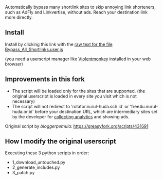 Automatically bypass many shortlink sites to skip annoying link shorteners, such as AdFly and Linkvertise, without ads. Reach your destination link more directly.

## Install
Install by clicking this link with the [raw text for the file Bypass_All_Shortlinks.user.js](https://codeberg.org/Amm0ni4/bypass-all-shortlinks-debloated/raw/branch/main/Bypass_All_Shortlinks.user.js)

(you need a userscript manager like [Violentmonkey](https://violentmonkey.github.io/) installed in your web browser)

## Improvements in this fork
- The script will be loaded only for the sites that are supported. (the original userscript is loaded in every site you visit which is not necessary)
- The script will not redirect to 'rotator.nurul-huda.sch.id' or 'free4u.nurul-huda.or.id' before your destination URL, which are intermediary sites set by the developer for [collecting analytics](https://i.ibb.co/D1zYG1v/topcountry17-04-2023.jpg) and showing ads.

Original script by *bloggerpemula*: https://greasyfork.org/scripts/431691

## How I modify the original userscript
Executing these 3 python scripts in order:
- 1_download_untouched.py
- 2_generate_includes.py
- 3_patch.py
